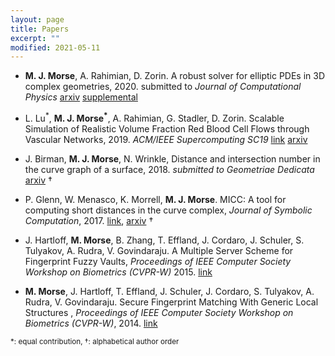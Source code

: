 ```yaml
---
layout: page
title: Papers 
excerpt: ""
modified: 2021-05-11
---
```

* **M. J. Morse**, A. Rahimian, D. Zorin. A robust solver for elliptic PDEs in 3D complex geometries, 2020. submitted to *Journal of Computational Physics* [arxiv](https://arxiv.org/abs/2002.04143) [supplemental](https://cims.nyu.edu/gcl/papers/2020-qbkix3d-supplementary.pdf)

* L. Lu<sup>\*</sup>, **M. J. Morse<sup>\*</sup>**, A. Rahimian, G. Stadler, D. Zorin. Scalable Simulation of Realistic Volume Fraction Red Blood Cell Flows through Vascular Networks, 2019. *ACM/IEEE Supercomputing SC19* [link](https://dl.acm.org/doi/10.1145/3295500.3356203) [arxiv](https://arxiv.org/pdf/1909.11085.pdf)

* J. Birman, **M. J. Morse**, N. Wrinkle, Distance and intersection number in the curve graph of a surface, 2018. *submitted to Geometriae Dedicata* [arxiv](https://arxiv.org/abs/1809.07385) &dagger;

* P. Glenn, W. Menasco, K. Morrell, **M. J. Morse**. MICC: A tool for computing short distances in the curve complex, *Journal of Symbolic Computation*, 2017. [link](https://doi.org/10.1016/j.jsc.2016.03.010), [arxiv](http://arxiv.org/abs/1408.4134) &dagger;

* J. Hartloff, **M. Morse**, B. Zhang, T. Effland, J. Cordaro, J. Schuler, S. Tulyakov, A. Rudra, V. Govindaraju. A Multiple Server Scheme for Fingerprint Fuzzy Vaults, *Proceedings of IEEE Computer Society Workshop on Biometrics (CVPR-W)* 2015. [link](https://doi.org/10.1109/CVPRW.2015.7301327)

* **M. Morse**, J. Hartloff, T. Effland, J. Schuler, J. Cordaro, S. Tulyakov, A. Rudra, V. Govindaraju. Secure Fingerprint Matching With Generic Local Structures , *Proceedings of IEEE Computer Society Workshop on Biometrics (CVPR-W)*, 2014. [link](http://www.cv-foundation.org//openaccess/content_cvpr_workshops_2014/W01/papers/Morse_Secure_Fingerprint_Matching_2014_CVPR_paper.pdf)

<sup>\*: equal contribution, &dagger;: alphabetical author order</sup>
